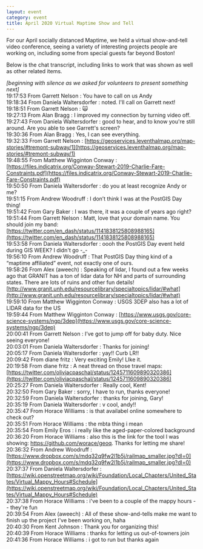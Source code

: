 ```yaml
---
layout: event
category: event
title: April 2020 Virtual Maptime Show and Tell
---
```


For our April socially distanced Maptime, we held a virtual show-and-tell video conference, seeing a variety of interesting projects people are working on, including some from special guests far beyond Boston!

Below is the chat transcript, including links to work that was shown as well as other related items.

_[beginning with silence as we asked for volunteers to present something next]_  
19:17:53   From Garrett Nelson : You have to call on us Andy  
19:18:34   From Daniela Waltersdorfer : noted. I'll call on Garrett next!  
19:18:51   From Garrett Nelson : 🙀  
19:27:13   From Alan Bragg : I improved my connection by turning video off.  
19:27:43   From Daniela Waltersdorfer : good to hear, and to know you're still around. Are you able to see Garrett's screen?  
19:30:36   From Alan Bragg : Yes, I can see everything.  
19:32:33   From Garrett Nelson : [https://geoservices.leventhalmap.org/map-stories/#tremont-subway/1](https://geoservices.leventhalmap.org/map-stories/#tremont-subway/1)  
19:48:55   From Matthew Wigginton Conway : [https://files.indicatrix.org/Conway-Stewart-2019-Charlie-Fare-Constraints.pdf](https://files.indicatrix.org/Conway-Stewart-2019-Charlie-Fare-Constraints.pdf)  
19:50:50   From Daniela Waltersdorfer : do you at least recognize Andy or me?  
19:51:15   From Andrew Woodruff : I don’t think I was at the PostGIS Day thing!  
19:51:42   From Gary Baker : I was there, it was a couple of years ago right?  
19:51:44   From Garrett Nelson : Matt, love that your domain name. You should join my band: [https://twitter.com/en_dash/status/1141838125808988165](https://twitter.com/en_dash/status/1141838125808988165)  
19:53:58   From Daniela Waltersdorfer : oooh the PostGIS Day event held during GIS WEEK? I didn't go -_-  
19:56:10   From Andrew Woodruff : That PostGIS Day thing kind of a “maptime affiliated” event, not exactly one of ours.  
19:58:26   From Alex (aweech) : Speaking of lidar, I found out a few weeks ago that GRANIT has a ton of lidar data for NH and parts of surrounding states. There are lots of ruins and other fun details! [http://www.granit.unh.edu/resourcelibrary/specialtopics/lidar/#what](http://www.granit.unh.edu/resourcelibrary/specialtopics/lidar/#what)  
19:59:10   From Matthew Wigginton Conway : USGS 3DEP also has a lot of LIDAR data for the US  
19:59:44   From Matthew Wigginton Conway : [https://www.usgs.gov/core-science-systems/ngp/3dep](https://www.usgs.gov/core-science-systems/ngp/3dep)  
20:00:41   From Garrett Nelson : I’ve got to jump off for baby duty. Nice seeing everyone!  
20:03:01   From Daniela Waltersdorfer : Thanks for joining!  
20:05:17   From Daniela Waltersdorfer : yay!! Curb LR!!  
20:09:42   From diane fritz : Very exciting Emily! LIke it.  
20:19:58   From diane fritz : A neat thread on those travel maps: [https://twitter.com/oliviacpaschal/status/1245711609890320386](https://twitter.com/oliviacpaschal/status/1245711609890320386)  
20:25:27   From Daniela Waltersdorfer : Really cool, Kent!  
20:32:50   From Gary Baker : sorry, I have to run, thanks everyone!  
20:32:59   From Daniela Waltersdorfer : thanks for joining, Gary!  
20:35:19   From Daniela Waltersdorfer : v cool, andy!!  
20:35:47   From Horace Williams : is that availabel online somewhere to check out?  
20:35:51   From Horace Williams : the mbta thing i mean  
20:35:54   From Emily Eros : i really like the aged-paper-colored background  
20:36:20   From Horace Williams : also this is the link for the tool I was showing: https://github.com/worace/geoq. Thanks for letting me share!  
20:36:32   From Andrew Woodruff : [https://www.dropbox.com/s/mdq32q9fw2l1b5j/railmap_smaller.jpg?dl=0](https://www.dropbox.com/s/mdq32q9fw2l1b5j/railmap_smaller.jpg?dl=0)  
20:37:37   From Daniela Waltersdorfer : [https://wiki.openstreetmap.org/wiki/Foundation/Local_Chapters/United_States/Virtual_Mappy_Hours#Schedule](https://wiki.openstreetmap.org/wiki/Foundation/Local_Chapters/United_States/Virtual_Mappy_Hours#Schedule)  
20:37:38   From Horace Williams : i've been to a couple of the mappy hours -- they're fun  
20:39:54   From Alex (aweech) : All of these show-and-tells make me want to finish up the project I've been working on, haha  
20:40:30   From Kent Johnson : Thank you for organizing this!  
20:40:39   From Horace Williams : thanks for letting us out-of-towners join  
20:41:36   From Horace Williams : i got to run but thanks again  
